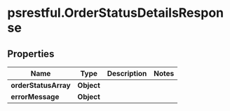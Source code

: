 # psrestful.OrderStatusDetailsResponse

## Properties
Name | Type | Description | Notes
------------ | ------------- | ------------- | -------------
**orderStatusArray** | **Object** |  | 
**errorMessage** | **Object** |  | 
